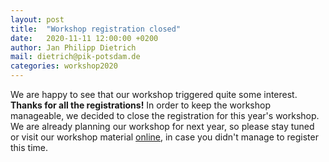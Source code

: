 ```yaml
---
layout: post
title:  "Workshop registration closed"
date:   2020-11-11 12:00:00 +0200
author: Jan Philipp Dietrich
mail: dietrich@pik-potsdam.de
categories: workshop2020
---
```


We are happy to see that our workshop triggered quite some interest. **Thanks for all the registrations!** In order to keep the workshop manageable, we decided to close the registration for this year's workshop. We are already planning our workshop for next year, so please stay tuned or visit our workshop material [online](https://github.com/magpiemodel/tutorials), in case you didn't manage to register this time.


